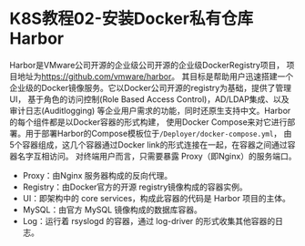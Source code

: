 # K8S教程02-安装Docker私有仓库Harbor

Harbor是VMware公司开源的企业级公司开源的企业级DockerRegistry项目， 项目地址为<https://github.com/vmware/harbor>。
其目标是帮助用户迅速搭建一个企业级的Docker镜像服务。它以Docker公司开源的registry为基础，提供了管理UI，
基于角色的访问控制(Role Based Access Control)，AD/LDAP集成、以及审计日志(Auditlogging) 
等企业用户需求的功能，同时还原生支持中文。Harbor的每个组件都是以Docker容器的形式构建，
使用Docker Compose来对它进行部署。用于部署Harbor的Compose模板位于`/Deployer/docker-compose.yml`，
由5个容器组成，这几个容器通过Docker link的形式连接在一起，在容器之间通过容器名字互相访问。
对终端用户而言，只需要暴露 Proxy（即Nginx）的服务端口。

* Proxy：由Nginx 服务器构成的反向代理。
* Registry：由Docker官方的开源 registry镜像构成的容器实例。
* UI：即架构中的 core services，构成此容器的代码是 Harbor 项目的主体。
* MySQL：由官方 MySQL 镜像构成的数据库容器。
* Log：运行着 rsyslogd 的容器，通过 log-driver 的形式收集其他容器的日志。

